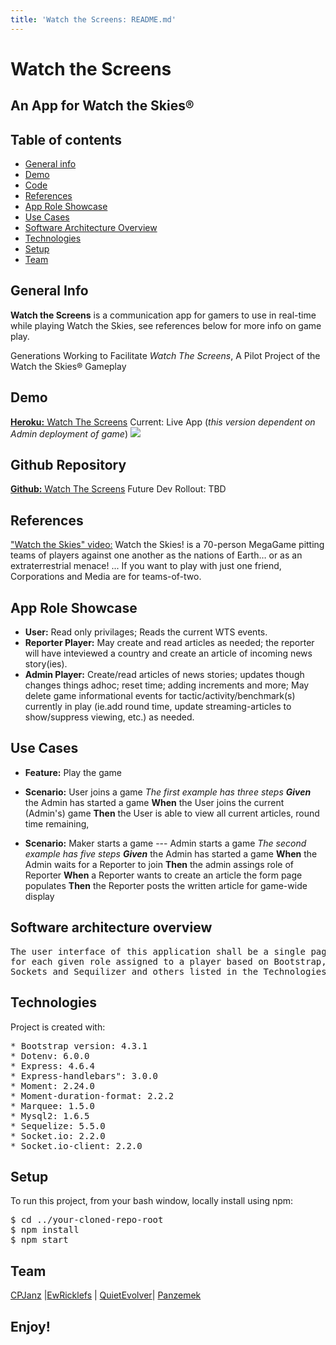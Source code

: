```yaml
---
title: 'Watch the Screens: README.md'
---
```



# Watch the Screens
## An App for Watch the Skies®
## Table of contents
* [General info](#general-info)
* [Demo](#demo)
* [Code](#code)
* [References](#references)
* [App Role Showcase](#app-role-showcase)
* [Use Cases](#use-cases)
* [Software Architecture Overview](#software-architecture-overview)
* [Technologies](#technologies)
* [Setup](#setup)
* [Team](#team)

## General Info 
**Watch the Screens** is a communication app for gamers to use in real-time while playing Watch the Skies, see  references below for more info on game play.

Generations Working to Facilitate _Watch The Screens_, A Pilot Project of the Watch the Skies®  Gameplay

## Demo
[**Heroku:** Watch The Screens]( https://thawing-escarpment-16041.herokuapp.com/) Current: Live App 
(*this version dependent on Admin deployment of game*)
![](https://github.com/EwRicklefs/Watch-the-screens/tree/develop/public/images/14-watch-the-screens.png)


## Github Repository
[**Github:** Watch The Screens](https://github.com/EwRicklefs/Watch-the-screens) Future Dev Rollout: TBD

## References
["Watch the Skies" video:](https://www.shutupandsitdown.com/tag/watch-the-skies/)  Watch the Skies! is a 70-person MegaGame pitting teams of players against 
one another as the nations of Earth… or as an extraterrestrial menace! ... If you want to play with just one friend, Corporations and Media are for teams-of-two. 

## App Role Showcase
- **User:** Read only privilages; Reads the current WTS events.  
- **Reporter Player:** May create and read articles as needed; the reporter will have inteviewed a country and create an article of incoming news story(ies).       
- **Admin Player:** Create/read articles of news stories; updates though changes things adhoc; reset time; adding increments and more; May delete game informational events for tactic/activity/benchmark(s) currently in play (ie.add round time, update streaming-articles to show/suppress viewing, etc.) as needed.                                   

## Use Cases
- **Feature:** Play the game  

- **Scenario:** User joins a game 
*The first example has three steps*
_**Given**_ the Admin has started a game 
**When** the User joins the current (Admin's) game
**Then** the User is able to view all current articles, round time remaining, 

- **Scenario:** Maker starts a game --- Admin starts a game 
*The second example has five steps*
_**Given**_ the Admin has started a game
**When** the Admin waits for a Reporter to join
**Then** the admin assings role of Reporter
**When** a Reporter wants to create an article the form page populates
**Then** the Reporter posts the written article for game-wide display

## Software architecture overview
<pre>
The user interface of this application shall be a single page application
for each given role assigned to a player based on Bootstrap, Handlebars, 
Sockets and Sequilizer and others listed in the Technologies section.
</pre>

## Technologies
Project is created with:
<pre>
* Bootstrap version: 4.3.1
* Dotenv: 6.0.0
* Express: 4.6.4
* Express-handlebars": 3.0.0
* Moment: 2.24.0
* Moment-duration-format: 2.2.2
* Marquee: 1.5.0
* Mysql2: 1.6.5
* Sequelize: 5.5.0
* Socket.io: 2.2.0
* Socket.io-client: 2.2.0
</pre>

## Setup
To run this project, from your bash window, locally install using npm:

<pre>
$ cd ../your-cloned-repo-root
$ npm install
$ npm start
</pre>

## Team

[CPJanz](https://github.com/CPJanz) |[EwRicklefs](https://github.com/EwRicklefs) | [QuietEvolver](https://github.com/QuietEvolver)| [Panzemek](https://github.com/Panzemek)

## Enjoy!
